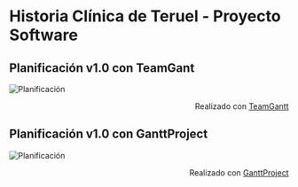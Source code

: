 # Historia Clínica de Teruel - Proyecto Software

Planificación v1.0 con TeamGant
---
![Planificación](https://github.com/800710/ProyectoSoftware21-22/blob/main/planificacionv1.0-teamgantt.png)
<p align="right">Realizado con <a href="https://prod.teamgantt.com">TeamGantt</a></p>
                                           
Planificación v1.0 con GanttProject
---
![Planificación](https://github.com/800710/ProyectoSoftware21-22/blob/main/planificacionv1.0.png)
<p align="right">Realizado con <a href="https://www.ganttproject.biz">GanttProject</a></p>
